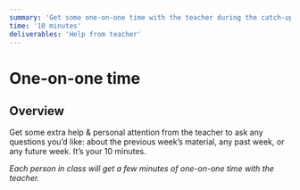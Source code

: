```yaml
---
summary: 'Get some one-on-one time with the teacher during the catch-up week.'
time: '10 minutes'
deliverables: 'Help from teacher'
---
```


# One-on-one time

## Overview

Get some extra help & personal attention from the teacher to ask any questions you’d like: about the previous week’s material, any past week, or any future week. It’s your 10 minutes.

*Each person in class will get a few minutes of one-on-one time with the teacher.*
